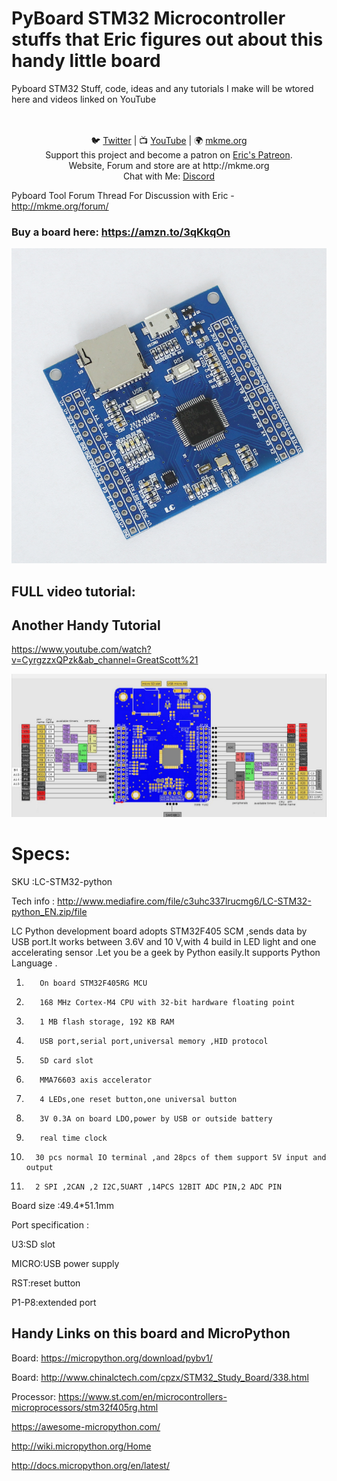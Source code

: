 # PyBoard STM32 Microcontroller stuffs that Eric figures out about this handy little board 

Pyboard STM32 Stuff, code, ideas and any tutorials I make will be wtored here and videos linked on YouTube

<p align="center">

<br>
<br>
🐦 <a href="https://twitter.com/mkmeorg">Twitter</a>
| 📺 <a href="https://www.youtube.com/mkmeorg">YouTube</a>
| 🌍 <a href="http://www.mkme.org">mkme.org</a><br>
Support this project and become a patron on <a href="http://mkme.org/patreon">Eric's Patreon</a>.<br>
Website, Forum and store are at http://mkme.org <br>
Chat with Me: <a href="https://discord.gg/j9S4Fgv">Discord</a></b>
</p>


Pyboard Tool Forum Thread For Discussion with Eric - http://mkme.org/forum/

### Buy a board here:  https://amzn.to/3qKkqOn

 <img src="https://github.com/MKme/PyBoard/blob/main/Pics/1.jpg" width="700"/>

## FULL video tutorial:


## Another Handy Tutorial

https://www.youtube.com/watch?v=CyrgzzxQPzk&ab_channel=GreatScott%21


<img src="https://github.com/MKme/PyBoard/blob/main/Pics/Pinout.PNG" width="700"/>


# Specs:

SKU  :LC-STM32-python

Tech   info  : http://www.mediafire.com/file/c3uhc337lrucmg6/LC-STM32-python_EN.zip/file

LC Python development board adopts STM32F405 SCM ,sends data by USB port.It works between 3.6V and 10 V,with 4 build in LED light and one accelerating sensor .Let you be a geek by Python easily.It supports Python Language .


1.        On board STM32F405RG MCU

2.        168 MHz Cortex-M4 CPU with 32-bit hardware floating point

3.        1 MB flash storage, 192 KB RAM

4.        USB port,serial port,universal memory ,HID protocol

5.        SD card slot

6.        MMA76603 axis accelerator

7.        4 LEDs,one reset button,one universal button

8.        3V 0.3A on board LDO,power by USB or outside battery

9.        real time clock

10.       30 pcs normal IO terminal ,and 28pcs of them support 5V input and output

11.       2 SPI ,2CAN ,2 I2C,5UART ,14PCS 12BIT ADC PIN,2 ADC PIN


Board size :49.4*51.1mm

Port specification  :

U3:SD slot

MICRO:USB power supply

RST:reset button

P1-P8:extended port


## Handy Links on this board and MicroPython 

Board: https://micropython.org/download/pybv1/

Board: http://www.chinalctech.com/cpzx/STM32_Study_Board/338.html

Processor:  https://www.st.com/en/microcontrollers-microprocessors/stm32f405rg.html

https://awesome-micropython.com/

http://wiki.micropython.org/Home

http://docs.micropython.org/en/latest/

